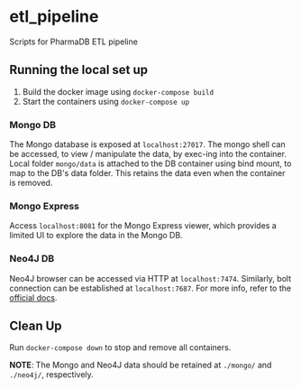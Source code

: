# etl_pipeline
Scripts for PharmaDB ETL pipeline

## Running the local set up
1. Build the docker image using `docker-compose build`
2. Start the containers using `docker-compose up`

### Mongo DB
The Mongo database is exposed at `localhost:27017`. The mongo shell can be accessed, to view / manipulate the data, by exec-ing into the container. Local folder `mongo/data` is attached to the DB container using bind mount, to map to the DB's data folder. This retains the data even when the container is removed.

### Mongo Express
Access `localhost:8081` for the Mongo Express viewer, which provides a limited UI to explore the data in the Mongo DB.

### Neo4J DB
Neo4J browser can be accessed via HTTP at `localhost:7474`. Similarly, bolt connection can be established at `localhost:7687`. For more info, refer to the [official docs](https://neo4j.com/docs/operations-manual/current/configuration/connectors/#connectors-available-connectors).

## Clean Up
Run `docker-compose down` to stop and remove all containers.

__NOTE__: The Mongo and Neo4J data should be retained at `./mongo/` and `./neo4j/`, respectively.